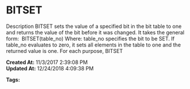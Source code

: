 # BITSET

Description BITSET sets the value of a specified bit in the bit table to one and returns the value of the bit before it was changed. It takes the general form:  BITSET(table_no) Where: table_no specifies the bit to be SET. If table_no evaluates to zero, it sets all elements in the table to one and the returned value is one. For each purpose, BITSET   

**Created At:** 11/3/2017 2:39:08 PM  
**Updated At:** 12/24/2018 4:09:38 PM  

**Tags:**
<badge text='bitset' vertical='middle' />
